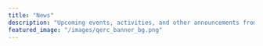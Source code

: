 ```yaml
---
title: "News"
description: "Upcoming events, activities, and other announcements from QERC"
featured_image: "/images/qerc_banner_bg.png"
---
```


